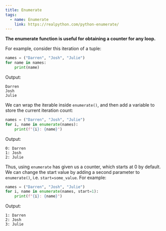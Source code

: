 ```yaml
---
title: Enumerate
tags: 
  - name: Enumerate
    link: https://realpython.com/python-enumerate/
---
```

**The enumerate function is useful for obtaining a counter for any loop.**

For example, consider this iteration of a tuple:

```python
names = ("Darren", "Josh", "Julie")
for name in names:
    print(name)
```

Output:

```text
Darren
Josh
Julie
```

We can wrap the iterable inside `enumerate()`, and then add a variable to store the current iteration count:

```python
names = ("Darren", "Josh", "Julie")
for i, name in enumerate(names):
    print(f"{i}: {name}")
```

Output:

```text
0: Darren
1: Josh
2: Julie
```

Thus, using `enumerate` has given us a counter, which starts at 0 by default. We can change the start value by adding a second parameter to `enumerate()`, i.e. `start=some_value`. For example:

```python
names = ("Darren", "Josh", "Julie")
for i, name in enumerate(names, start=1):
    print(f"{i}: {name}")
```

Output:

```text
1: Darren
2: Josh
3: Julie
```